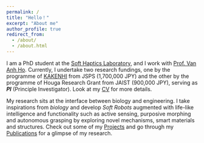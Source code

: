 ```yaml
---
permalink: /
title: "Hello！"
excerpt: "About me"
author_profile: true
redirect_from:
  - /about/
  - /about.html
---
```


I am a PhD student at the [Soft Haptics Laboratory](http://www.jaist.ac.jp/ms/labs/vanho/index-e.html), and I work with [Prof. Van Anh Ho](https://fp.jaist.ac.jp/public/Default2.aspx?id=669&l=1). Currently, I undertake two research fundings, one by the programme of [KAKENHI](https://www.jsps.go.jp/english/e-grants/index.html) from JSPS (1,700,000 JPY) and the other by the programme of Houga Research Grant from JAIST (900,000 JPY), serving as ***PI*** (Principle Investigator). Look at my [CV](https://qiukaiqi.github.io/cv/) for more details.

My research sits at the interface between biology and engineering. I take inspirations from *biology* and develop *Soft Robots* augmented with life-like intelligence and functionality such as active sensing, purposive morphing and autonomous grasping by exploring novel mechanisms, smart materials and structures. Check out some of my [Projects](https://qiukaiqi.github.io/portfolio/) and go through my [Publications](https://qiukaiqi.github.io/publications/) for a glimpse of my research.
